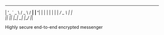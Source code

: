   _ __ ___     ___   ___   _ __ 
 | '_ ` _ \   / _ \ / __| | '__|
 | | | | | | |  __/ \__ \ | |   
 |_| |_| |_|  \___| |___/ |_|   
                                
 Highly secure end-to-end encrypted messenger
